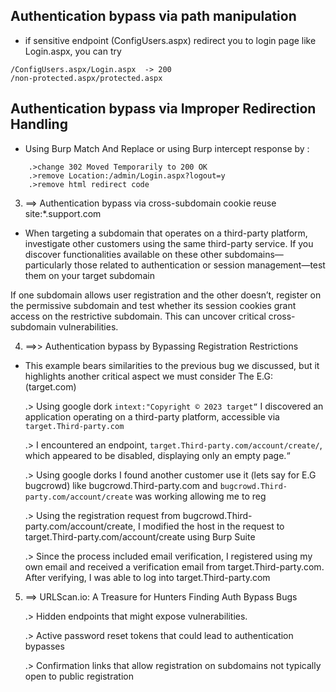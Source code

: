 ## Authentication bypass via path manipulation
- if sensitive endpoint (ConfigUsers.aspx) redirect you to login page like Login.aspx, you can try
```
/ConfigUsers.aspx/Login.aspx  -> 200
/non-protected.aspx/protected.aspx
```

## Authentication bypass  via Improper Redirection Handling

- Using Burp Match And Replace or using Burp intercept response by :
```
	.>change 302 Moved Temporarily to 200 OK
	.>remove Location:/admin/Login.aspx?logout=y
	.>remove html redirect code
```

3. ==> Authentication bypass via cross-subdomain cookie reuse
	site:*.support.com
- When targeting a subdomain that operates on a third-party platform, investigate other customers using the same third-party service. If you discover functionalities available on these other subdomains—particularly those related to authentication or session management—test them on your target subdomain

If one subdomain allows user registration and the other doesn’t, register on the permissive subdomain and test whether its session cookies grant access on the restrictive subdomain. This can uncover critical cross-subdomain vulnerabilities.


4. ==>> Authentication bypass by Bypassing Registration Restrictions

- This example bears similarities to the previous bug we discussed, but it highlights another critical aspect we must consider
The E.G: (target.com)

	.> Using google dork `intext:"Copyright © 2023 target“` I discovered an application operating on a third-party platform, accessible via `target.Third-party.com`
	
	.> I encountered an endpoint, `target.Third-party.com/account/create/`, which appeared to be disabled, displaying only an empty page.“
	
	.> Using google dorks I found another customer use it (lets say for E.G bugcrowd) like bugcrowd.Third-party.com and `bugcrowd.Third-party.com/account/create` was working allowing me to reg
	
	.> Using the registration request from bugcrowd.Third-party.com/account/create, I modified the host in the request to target.Third-party.com/account/create using Burp Suite
	
	.> Since the process included email verification, I registered using my own email and received a verification email from target.Third-party.com. After verifying, I was able to log into target.Third-party.com
	


5. ==> URLScan.io: A Treasure for Hunters  Finding Auth Bypass Bugs

	.> Hidden endpoints that might expose vulnerabilities.
	
	.> Active password reset tokens that could lead to authentication bypasses
	
	.> Confirmation links that allow registration on subdomains not typically open to public registration

